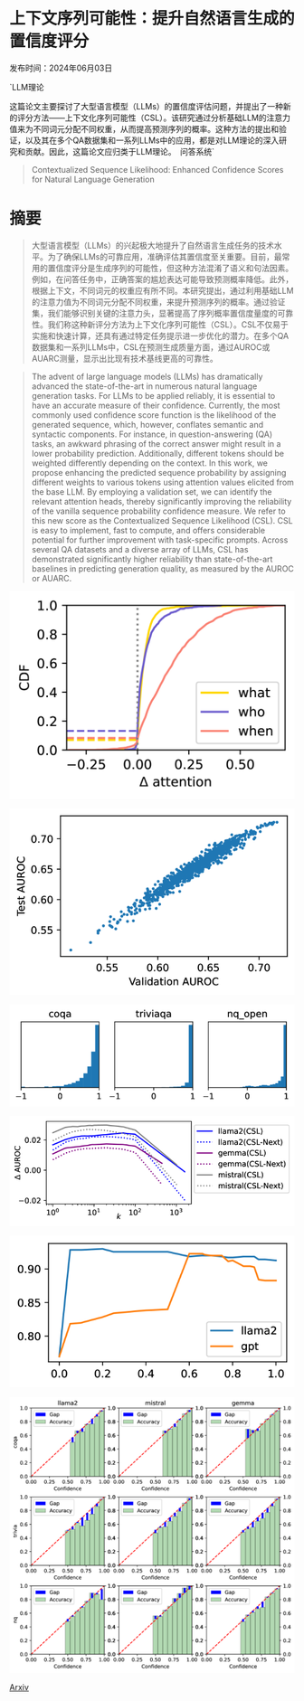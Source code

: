 # 上下文序列可能性：提升自然语言生成的置信度评分

发布时间：2024年06月03日

`LLM理论

这篇论文主要探讨了大型语言模型（LLMs）的置信度评估问题，并提出了一种新的评分方法——上下文化序列可能性（CSL）。该研究通过分析基础LLM的注意力值来为不同词元分配不同权重，从而提高预测序列的概率。这种方法的提出和验证，以及其在多个QA数据集和一系列LLMs中的应用，都是对LLM理论的深入研究和贡献。因此，这篇论文应归类于LLM理论。` `问答系统`

> Contextualized Sequence Likelihood: Enhanced Confidence Scores for Natural Language Generation

# 摘要

> 大型语言模型（LLMs）的兴起极大地提升了自然语言生成任务的技术水平。为了确保LLMs的可靠应用，准确评估其置信度至关重要。目前，最常用的置信度评分是生成序列的可能性，但这种方法混淆了语义和句法因素。例如，在问答任务中，正确答案的尴尬表达可能导致预测概率降低。此外，根据上下文，不同词元的权重应有所不同。本研究提出，通过利用基础LLM的注意力值为不同词元分配不同权重，来提升预测序列的概率。通过验证集，我们能够识别关键的注意力头，显著提高了序列概率置信度量度的可靠性。我们称这种新评分方法为上下文化序列可能性（CSL）。CSL不仅易于实施和快速计算，还具有通过特定任务提示进一步优化的潜力。在多个QA数据集和一系列LLMs中，CSL在预测生成质量方面，通过AUROC或AUARC测量，显示出比现有技术基线更高的可靠性。

> The advent of large language models (LLMs) has dramatically advanced the state-of-the-art in numerous natural language generation tasks. For LLMs to be applied reliably, it is essential to have an accurate measure of their confidence. Currently, the most commonly used confidence score function is the likelihood of the generated sequence, which, however, conflates semantic and syntactic components. For instance, in question-answering (QA) tasks, an awkward phrasing of the correct answer might result in a lower probability prediction. Additionally, different tokens should be weighted differently depending on the context. In this work, we propose enhancing the predicted sequence probability by assigning different weights to various tokens using attention values elicited from the base LLM. By employing a validation set, we can identify the relevant attention heads, thereby significantly improving the reliability of the vanilla sequence probability confidence measure. We refer to this new score as the Contextualized Sequence Likelihood (CSL). CSL is easy to implement, fast to compute, and offers considerable potential for further improvement with task-specific prompts. Across several QA datasets and a diverse array of LLMs, CSL has demonstrated significantly higher reliability than state-of-the-art baselines in predicting generation quality, as measured by the AUROC or AUARC.

![上下文序列可能性：提升自然语言生成的置信度评分](../../../paper_images/2406.01806/x1.png)

![上下文序列可能性：提升自然语言生成的置信度评分](../../../paper_images/2406.01806/x2.png)

![上下文序列可能性：提升自然语言生成的置信度评分](../../../paper_images/2406.01806/x3.png)

![上下文序列可能性：提升自然语言生成的置信度评分](../../../paper_images/2406.01806/x4.png)

![上下文序列可能性：提升自然语言生成的置信度评分](../../../paper_images/2406.01806/x5.png)

![上下文序列可能性：提升自然语言生成的置信度评分](../../../paper_images/2406.01806/x6.png)

[Arxiv](https://arxiv.org/abs/2406.01806)